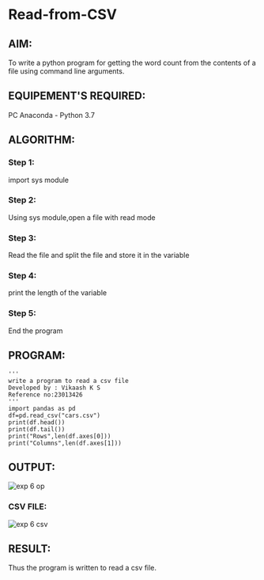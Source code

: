 # Read-from-CSV
## AIM:
To write a python program for getting the word count from the contents of a file using command
line arguments.
## EQUIPEMENT'S REQUIRED:
PC Anaconda - Python 3.7
## ALGORITHM:
### Step 1:
import sys module
### Step 2:
Using sys module,open a file with read mode
### Step 3:
Read the file and split the file and store it in the variable
### Step 4:
print the length of the variable
### Step 5:
End the program
## PROGRAM:
```
'''
write a program to read a csv file
Developed by : Vikaash K S
Reference no:23013426
'''
import pandas as pd
df=pd.read_csv("cars.csv")
print(df.head())
print(df.tail())
print("Rows",len(df.axes[0]))
print("Columns",len(df.axes[1]))
```
## OUTPUT:
![exp 6 op](https://github.com/Vikaash19/Read-from-CSV/assets/148514589/cfbe76f3-68ef-4e21-8e62-a35c6bd5dc66)
### CSV FILE:
![exp 6 csv](https://github.com/Vikaash19/Read-from-CSV/assets/148514589/c22f9f0d-485e-4442-baf6-8f7cfbfc12fd)
## RESULT:
Thus the program is written to read a csv file.
